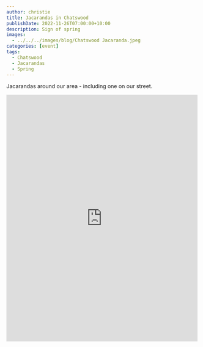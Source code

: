 ```yaml
---
author: christie
title: Jacarandas in Chatswood
publishDate: 2022-11-26T07:00:00+10:00
description: Sign of spring
images:
  - ../../../images/blog/Chatswood Jacaranda.jpeg
categories: [event]
tags:
  - Chatswood
  - Jacarandas
  - Spring
---
```


Jacarandas around our area - including one on our street.

<iframe src="https://www.facebook.com/plugins/post.php?href=https%3A%2F%2Fwww.facebook.com%2Fchris1.tham%2Fposts%2Fpfbid027AEKba79sdJoHpgGmaxP8LH58Zo7L4ZcTRi5QB2zx9oGsRz6aqandWzigvLu4v18l&show_text=true&width=500" width="500" height="645" style="border:none;overflow:hidden" scrolling="no" frameborder="0" allowfullscreen="true" allow="autoplay; clipboard-write; encrypted-media; picture-in-picture; web-share"></iframe>
